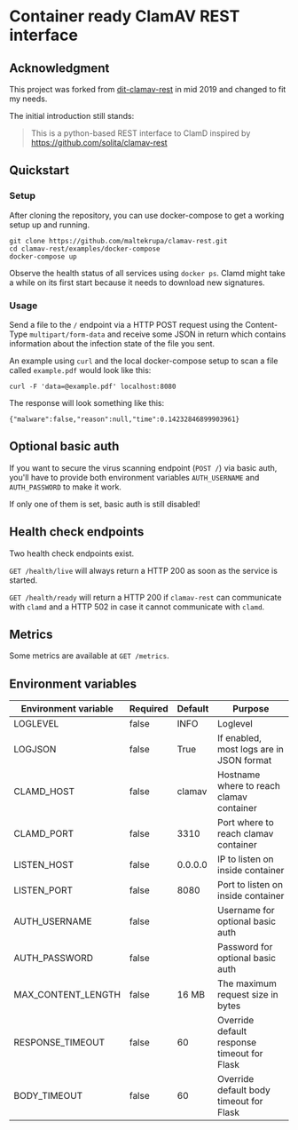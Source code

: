 # Container ready ClamAV REST interface

## Acknowledgment

This project was forked from [dit-clamav-rest](https://github.com/uktrade/dit-clamav-rest)
in mid 2019 and changed to fit my needs.

The initial introduction still stands:

> This is a python-based REST interface to ClamD inspired by https://github.com/solita/clamav-rest

## Quickstart

### Setup

After cloning the repository, you can use docker-compose to get a
working setup up and running.

```
git clone https://github.com/maltekrupa/clamav-rest.git
cd clamav-rest/examples/docker-compose
docker-compose up
```

Observe the health status of all services using `docker ps`. Clamd might take a
while on its first start because it needs to download new signatures.

### Usage

Send a file to the `/` endpoint via a HTTP POST request using the Content-Type
`multipart/form-data` and receive some JSON in return which contains information
about the infection state of the file you sent.

An example using `curl` and the local docker-compose setup to scan a file called
`example.pdf` would look like this:

```
curl -F 'data=@example.pdf' localhost:8080
```

The response will look something like this:

```
{"malware":false,"reason":null,"time":0.14232846899903961}
```

## Optional basic auth

If you want to secure the virus scanning endpoint (`POST /`) via basic
auth, you'll have to provide both environment variables `AUTH_USERNAME` and
`AUTH_PASSWORD` to make it work.

If only one of them is set, basic auth is still disabled!

## Health check endpoints

Two health check endpoints exist.

`GET /health/live` will always return a HTTP 200 as soon as the service is started.

`GET /health/ready` will return a HTTP 200 if `clamav-rest` can communicate with
`clamd` and a HTTP 502 in case it cannot communicate with `clamd`.

## Metrics

Some metrics are available at `GET /metrics`.

## Environment variables
     
| Environment variable | Required | Default | Purpose                                     |
|----------------------|----------|---------|---------------------------------------------|
| LOGLEVEL             | false    | INFO    | Loglevel                                    |
| LOGJSON              | false    | True    | If enabled, most logs are in JSON format    |
| CLAMD_HOST           | false    | clamav  | Hostname where to reach clamav container    |
| CLAMD_PORT           | false    | 3310    | Port where to reach clamav container        |
| LISTEN_HOST          | false    | 0.0.0.0 | IP to listen on inside container            |
| LISTEN_PORT          | false    | 8080    | Port to listen on inside container          |
| AUTH_USERNAME        | false    |         | Username for optional basic auth            |
| AUTH_PASSWORD        | false    |         | Password for optional basic auth            |
| MAX_CONTENT_LENGTH   | false    | 16 MB   | The maximum request size in bytes           |
| RESPONSE_TIMEOUT     | false    | 60      | Override default response timeout for Flask |
| BODY_TIMEOUT         | false    | 60      | Override default body timeout for Flask     |  
